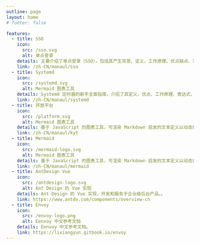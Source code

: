```yaml
---
outline: page
layout: home
# footer: false

features:
  - title: SSO
    icon:
      src: /sso.svg
      alt: 单点登录
    details: 主要介绍了单点登录（SSO），包括其产生背景、定义、工作原理、优点缺点、实现方式、实现过程等。工作原理涉及身份验证中心、服务提供者和令牌。实现方式多样，各有适用场景和优缺点。实现过程包含用户登录子系统、访问其他子系统、中间跳转页面的作用等关键步骤。
    link: /zh-CN/manaul/sso
  - title: Systemd
    icon:
      src: /systemd.svg
      alt: Mermaid 图表工具
    details: Systemd 定时器的新手全面指南，介绍了其定义、优点、工作原理、表达式、触发机制、文件构成等。
    link: /zh-CN/manaul/systemd
  - title: 开放平台
    icon:
      src: /platform.svg
      alt: Mermaid 图表工具
    details: 基于 JavaScript 的图表工具，可渲染 Markdown 启发的文本定义以动态创建和修改图表。
    link: /zh-CN/manaul/kyt
  - title: Mermaid
    icon:
      src: /mermaid-logo.svg
      alt: Mermaid 图表工具
    details: 基于 JavaScript 的图表工具，可渲染 Markdown 启发的文本定义以动态创建和修改图表。
    link: /zh-CN/manaul/mermaid
  - title: AntDesign Vue
    icon:
      src: /antdesign-logo.svg
      alt: Ant Design 的 Vue 实现
    details: Ant Design 的 Vue 实现，开发和服务于企业级后台产品。。
    link: https://www.antdv.com/components/overview-cn
  - title: Envoy
    icon:
      src: /envoy-logo.png
      alt: Eenvoy 中文参考文档
    details: Eenvoy 中文参考文档。
    link: https://lixiangyun.gitbook.io/envoy
---
```


<!-- [text](https://mermaid.nodejs.cn/) -->
